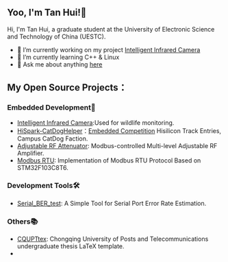 ## Yoo, I'm Tan Hui!👋
Hi, I'm Tan Hui, a graduate student at the University of Electronic Science and Technology of China (UESTC).

- 🔭 I’m currently working on my project [Intelligent Infrared Camera](https://github.com/coding-tan/EASY-EAI-Toolkit-C-SDK/tree/dev)
- 🌱 I’m currently learning C++ & Linux 
- 💬 Ask me about anything [here](mailto:tanhui1108@qq.com)
## My Open Source Projects：
### Embedded Development📡
* [Intelligent Infrared Camera](https://github.com/coding-tan/EASY-EAI-Toolkit-C-SDK/tree/dev):Used for wildlife monitoring.  
* [HiSpark-CatDogHelper](https://github.com/coding-tan/HiSpark-CatDogHelper/tree/master)：[Embedded Competition](http://www.socchina.net/) Hisilicon Track Entries, Campus CatDog Faction.
* [Adjustable RF Attenuator](https://github.com/coding-tan/Adjustable-RF-Attenuator): Modbus-controlled Multi-level Adjustable RF Amplifier.
* [Modbus RTU](https://github.com/coding-tan/Modbus): Implementation of Modbus RTU Protocol Based on STM32F103C8T6.
### Development Tools🛠️
* [Serial_BER_test](https://github.com/coding-tan/Serial_BER_test): A Simple Tool for Serial Port Error Rate Estimation.
### Others📚
* [CQUPTtex](https://github.com/coding-tan/CQUPTtex): Chongqing University of Posts and Telecommunications undergraduate thesis LaTeX template.
* 


<!--
**coding-tan/coding-tan** is a ✨ _special_ ✨ repository because its `README.md` (this file) appears on your GitHub profile.

Here are some ideas to get you started:

- 🔭 I’m currently working on ...
- 🌱 I’m currently learning ...
- 👯 I’m looking to collaborate on ...
- 🤔 I’m looking for help with ...
- 💬 Ask me about ...
- 📫 How to reach me: ...
- 😄 Pronouns: ...
- ⚡ Fun fact: ...
-->
